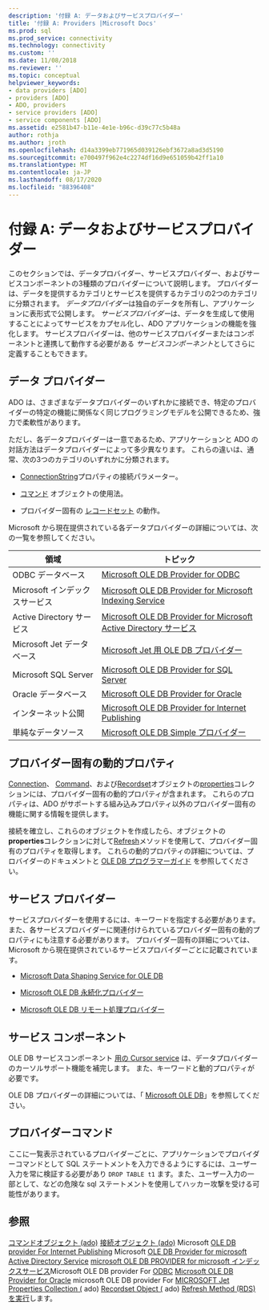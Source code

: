 ```yaml
---
description: '付録 A: データおよびサービスプロバイダー'
title: '付録 A: Providers |Microsoft Docs'
ms.prod: sql
ms.prod_service: connectivity
ms.technology: connectivity
ms.custom: ''
ms.date: 11/08/2018
ms.reviewer: ''
ms.topic: conceptual
helpviewer_keywords:
- data providers [ADO]
- providers [ADO]
- ADO, providers
- service providers [ADO]
- service components [ADO]
ms.assetid: e2581b47-b11e-4e1e-b96c-d39c77c5b48a
author: rothja
ms.author: jroth
ms.openlocfilehash: d14a3399eb771965d039126ebf3672a8ad3d5190
ms.sourcegitcommit: e700497f962e4c2274df16d9e651059b42ff1a10
ms.translationtype: MT
ms.contentlocale: ja-JP
ms.lasthandoff: 08/17/2020
ms.locfileid: "88396408"
---
```

# <a name="appendix-a-data-and-service-providers"></a>付録 A: データおよびサービスプロバイダー
このセクションでは、データプロバイダー、サービスプロバイダー、およびサービスコンポーネントの3種類のプロバイダーについて説明します。 プロバイダーは、データを提供するカテゴリとサービスを提供するカテゴリの2つのカテゴリに分類されます。 *データプロバイダー*は独自のデータを所有し、アプリケーションに表形式で公開します。 *サービスプロバイダー*は、データを生成して使用することによってサービスをカプセル化し、ADO アプリケーションの機能を強化します。 サービスプロバイダーは、他のサービスプロバイダーまたはコンポーネントと連携して動作する必要がある *サービスコンポーネント*としてさらに定義することもできます。

## <a name="data-providers"></a>データ プロバイダー
 ADO は、さまざまなデータプロバイダーのいずれかに接続でき、特定のプロバイダーの特定の機能に関係なく同じプログラミングモデルを公開できるため、強力で柔軟性があります。

 ただし、各データプロバイダーは一意であるため、アプリケーションと ADO の対話方法はデータプロバイダーによって多少異なります。 これらの違いは、通常、次の3つのカテゴリのいずれかに分類されます。

-   [ConnectionString](../../../ado/reference/ado-api/connectionstring-property-ado.md)プロパティの接続パラメーター。

-   [コマンド](../../../ado/reference/ado-api/command-object-ado.md) オブジェクトの使用法。

-   プロバイダー固有の [レコードセット](../../../ado/reference/ado-api/recordset-object-ado.md) の動作。

 Microsoft から現在提供されている各データプロバイダーの詳細については、次の一覧を参照してください。

|領域|トピック|
|----------|-----------|
|ODBC データベース|[Microsoft OLE DB Provider for ODBC](../../../ado/guide/appendixes/microsoft-ole-db-provider-for-odbc.md)|
|Microsoft インデックスサービス|[Microsoft OLE DB Provider for Microsoft Indexing Service](../../../ado/guide/appendixes/microsoft-ole-db-provider-for-microsoft-indexing-service.md)|
|Active Directory サービス|[Microsoft OLE DB Provider for Microsoft Active Directory サービス](../../../ado/guide/appendixes/microsoft-ole-db-provider-for-microsoft-active-directory-service.md)|
|Microsoft Jet データベース|[Microsoft Jet 用 OLE DB プロバイダー](../../../ado/guide/appendixes/microsoft-ole-db-provider-for-microsoft-jet.md)|
|Microsoft SQL Server|[Microsoft OLE DB Provider for SQL Server](../../../ado/guide/appendixes/microsoft-ole-db-provider-for-sql-server.md)|
|Oracle データベース|[Microsoft OLE DB Provider for Oracle](../../../ado/guide/appendixes/microsoft-ole-db-provider-for-oracle.md)|
|インターネット公開|[Microsoft OLE DB Provider for Internet Publishing](../../../ado/guide/appendixes/microsoft-ole-db-provider-for-internet-publishing.md)|
|単純なデータソース|[Microsoft OLE DB Simple プロバイダー](../../../ado/guide/appendixes/microsoft-ole-db-simple-provider.md)|

## <a name="provider-specific-dynamic-properties"></a>プロバイダー固有の動的プロパティ
 [Connection](../../../ado/reference/ado-api/connection-object-ado.md)、 [Command](../../../ado/reference/ado-api/command-object-ado.md)、および[Recordset](../../../ado/reference/ado-api/recordset-object-ado.md)オブジェクトの[properties](../../../ado/reference/ado-api/properties-collection-ado.md)コレクションには、プロバイダー固有の動的プロパティが含まれます。 これらのプロパティは、ADO がサポートする組み込みプロパティ以外のプロバイダー固有の機能に関する情報を提供します。

 接続を確立し、これらのオブジェクトを作成したら、オブジェクトの**properties**コレクションに対して[Refresh](../../../ado/reference/ado-api/refresh-method-ado.md)メソッドを使用して、プロバイダー固有のプロパティを取得します。 これらの動的プロパティの詳細については、プロバイダーのドキュメントと [OLE DB プログラマーガイド](https://msdn.microsoft.com/3c5e2dd5-35e5-4a93-ac3a-3818bb43bbf8) を参照してください。

## <a name="service-providers"></a>サービス プロバイダー
 サービスプロバイダーを使用するには、キーワードを指定する必要があります。 また、各サービスプロバイダーに関連付けられているプロバイダー固有の動的プロパティにも注意する必要があります。 プロバイダー固有の詳細については、Microsoft から現在提供されているサービスプロバイダーごとに記載されています。

-   [Microsoft Data Shaping Service for OLE DB](../../../ado/guide/appendixes/microsoft-data-shaping-service-for-ole-db-ado-service-provider.md)

-   [Microsoft OLE DB 永続化プロバイダー](../../../ado/guide/appendixes/microsoft-ole-db-persistence-provider-ado-service-provider.md)

-   [Microsoft OLE DB リモート処理プロバイダー](../../../ado/guide/appendixes/microsoft-ole-db-remoting-provider-ado-service-provider.md)

## <a name="service-components"></a>サービス コンポーネント
 OLE DB サービスコンポーネント [用の Cursor service](../../../ado/guide/appendixes/microsoft-cursor-service-for-ole-db-ado-service-component.md) は、データプロバイダーのカーソルサポート機能を補完します。 また、キーワードと動的プロパティが必要です。

 OLE DB プロバイダーの詳細については、「 [Microsoft OLE DB](https://msdn.microsoft.com/library/windows/desktop/ms722784.aspx)」を参照してください。

## <a name="provider-commands"></a>プロバイダーコマンド
 ここに一覧表示されているプロバイダーごとに、アプリケーションでプロバイダーコマンドとして SQL ステートメントを入力できるようにするには、ユーザー入力を常に検証する必要があり `DROP TABLE t1` ます。また、ユーザー入力の一部として、などの危険な sql ステートメントを使用してハッカー攻撃を受ける可能性があります。

## <a name="see-also"></a>参照
 [コマンドオブジェクト (ado)](../../../ado/reference/ado-api/command-object-ado.md) [接続オブジェクト (ado)](../../../ado/reference/ado-api/connection-object-ado.md) Microsoft [OLE DB provider For Internet Publishing](../../../ado/guide/appendixes/microsoft-ole-db-provider-for-internet-publishing.md) Microsoft [OLE DB Provider for microsoft Active Directory Service](../../../ado/guide/appendixes/microsoft-ole-db-provider-for-microsoft-active-directory-service.md) [microsoft OLE DB PROVIDER for microsoft インデックスサービス](../../../ado/guide/appendixes/microsoft-ole-db-provider-for-microsoft-indexing-service.md)Microsoft OLE DB provider For [ODBC](../../../ado/guide/appendixes/microsoft-ole-db-provider-for-odbc.md) [Microsoft OLE DB Provider for Oracle](../../../ado/guide/appendixes/microsoft-ole-db-provider-for-oracle.md) microsoft OLE DB provider For [MICROSOFT Jet](../../../ado/guide/appendixes/microsoft-ole-db-provider-for-microsoft-jet.md) [Properties Collection (](../../../ado/reference/ado-api/properties-collection-ado.md) ado) [Recordset Object (](../../../ado/reference/ado-api/recordset-object-ado.md) ado) [Refresh Method (RDS)](../../../ado/reference/rds-api/refresh-method-rds.md) [を実行](../../../ado/guide/appendixes/microsoft-ole-db-provider-for-sql-server.md)します。
